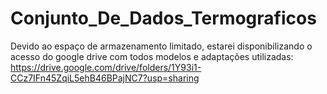 # Conjunto_De_Dados_Termograficos

Devido ao espaço de armazenamento limitado, estarei disponibilizando o acesso do google drive com todos modelos e adaptações utilizadas:
https://drive.google.com/drive/folders/1Y93i1-CCz7IFn45ZqiL5ehB46BPajNC7?usp=sharing
